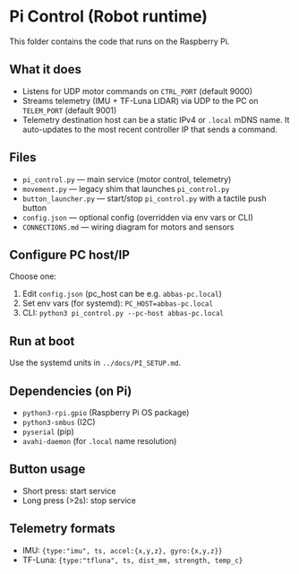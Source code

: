 # Pi Control (Robot runtime)

This folder contains the code that runs on the Raspberry Pi.

## What it does
- Listens for UDP motor commands on `CTRL_PORT` (default 9000)
- Streams telemetry (IMU + TF-Luna LIDAR) via UDP to the PC on `TELEM_PORT` (default 9001)
- Telemetry destination host can be a static IPv4 or `.local` mDNS name. It auto-updates to the most recent controller IP that sends a command.

## Files
- `pi_control.py` — main service (motor control, telemetry)
- `movement.py` — legacy shim that launches `pi_control.py`
- `button_launcher.py` — start/stop `pi_control.py` with a tactile push button
- `config.json` — optional config (overridden via env vars or CLI)
- `CONNECTIONS.md` — wiring diagram for motors and sensors

## Configure PC host/IP
Choose one:
1. Edit `config.json` (pc_host can be e.g. `abbas-pc.local`)
2. Set env vars (for systemd): `PC_HOST=abbas-pc.local`
3. CLI: `python3 pi_control.py --pc-host abbas-pc.local`

## Run at boot
Use the systemd units in `../docs/PI_SETUP.md`.

## Dependencies (on Pi)
- `python3-rpi.gpio` (Raspberry Pi OS package)
- `python3-smbus` (I2C)
- `pyserial` (pip)
- `avahi-daemon` (for `.local` name resolution)

## Button usage
- Short press: start service
- Long press (>2s): stop service

## Telemetry formats
- IMU: `{type:"imu", ts, accel:{x,y,z}, gyro:{x,y,z}}`
- TF-Luna: `{type:"tfluna", ts, dist_mm, strength, temp_c}`
